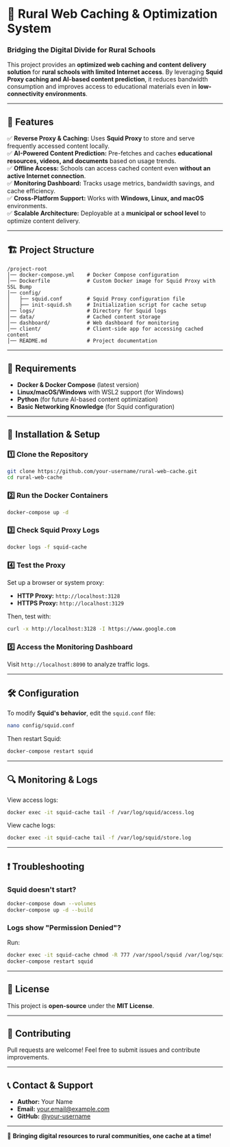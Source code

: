 # 🚀 Rural Web Caching & Optimization System

### **Bridging the Digital Divide for Rural Schools**
This project provides an **optimized web caching and content delivery solution** for **rural schools with limited Internet access**. By leveraging **Squid Proxy caching and AI-based content prediction**, it reduces bandwidth consumption and improves access to educational materials even in **low-connectivity environments**.

---

## 📌 **Features**
✅ **Reverse Proxy & Caching:** Uses **Squid Proxy** to store and serve frequently accessed content locally.  
✅ **AI-Powered Content Prediction:** Pre-fetches and caches **educational resources, videos, and documents** based on usage trends.  
✅ **Offline Access:** Schools can access cached content even **without an active Internet connection**.  
✅ **Monitoring Dashboard:** Tracks usage metrics, bandwidth savings, and cache efficiency.  
✅ **Cross-Platform Support:** Works with **Windows, Linux, and macOS** environments.  
✅ **Scalable Architecture:** Deployable at a **municipal or school level** to optimize content delivery.  

---

## 🏗 **Project Structure**
```
/project-root
│── docker-compose.yml    # Docker Compose configuration
│── Dockerfile            # Custom Docker image for Squid Proxy with SSL Bump
│── config/
│   ├── squid.conf        # Squid Proxy configuration file
│   ├── init-squid.sh     # Initialization script for cache setup
│── logs/                 # Directory for Squid logs
│── data/                 # Cached content storage
│── dashboard/            # Web dashboard for monitoring
│── client/               # Client-side app for accessing cached content
│── README.md             # Project documentation
```

---

## 🔧 **Requirements**
- **Docker & Docker Compose** (latest version)
- **Linux/macOS/Windows** with WSL2 support (for Windows)
- **Python** (for future AI-based content optimization)
- **Basic Networking Knowledge** (for Squid configuration)

---

## 🚀 **Installation & Setup**
### 1️⃣ **Clone the Repository**
```bash
git clone https://github.com/your-username/rural-web-cache.git
cd rural-web-cache
```

### 2️⃣ **Run the Docker Containers**
```bash
docker-compose up -d
```

### 3️⃣ **Check Squid Proxy Logs**
```bash
docker logs -f squid-cache
```

### 4️⃣ **Test the Proxy**
Set up a browser or system proxy:
- **HTTP Proxy:** `http://localhost:3128`
- **HTTPS Proxy:** `http://localhost:3129`

Then, test with:
```bash
curl -x http://localhost:3128 -I https://www.google.com
```

### 5️⃣ **Access the Monitoring Dashboard**
Visit `http://localhost:8090` to analyze traffic logs.

---

## 🛠 **Configuration**
To modify **Squid's behavior**, edit the `squid.conf` file:
```bash
nano config/squid.conf
```
Then restart Squid:
```bash
docker-compose restart squid
```

---

## 🔍 **Monitoring & Logs**
View access logs:
```bash
docker exec -it squid-cache tail -f /var/log/squid/access.log
```
View cache logs:
```bash
docker exec -it squid-cache tail -f /var/log/squid/store.log
```

---

## ❗ **Troubleshooting**
### **Squid doesn't start?**
```bash
docker-compose down --volumes
docker-compose up -d --build
```

### **Logs show "Permission Denied"?**
Run:
```bash
docker exec -it squid-cache chmod -R 777 /var/spool/squid /var/log/squid
docker-compose restart squid
```

---

## 📜 **License**
This project is **open-source** under the **MIT License**.

---

## 🤝 **Contributing**
Pull requests are welcome! Feel free to submit issues and contribute improvements.

---

## 📞 **Contact & Support**
- **Author:** Your Name  
- **Email:** your.email@example.com  
- **GitHub:** [@your-username](https://github.com/your-username)  

---

🚀 **Bringing digital resources to rural communities, one cache at a time!**
